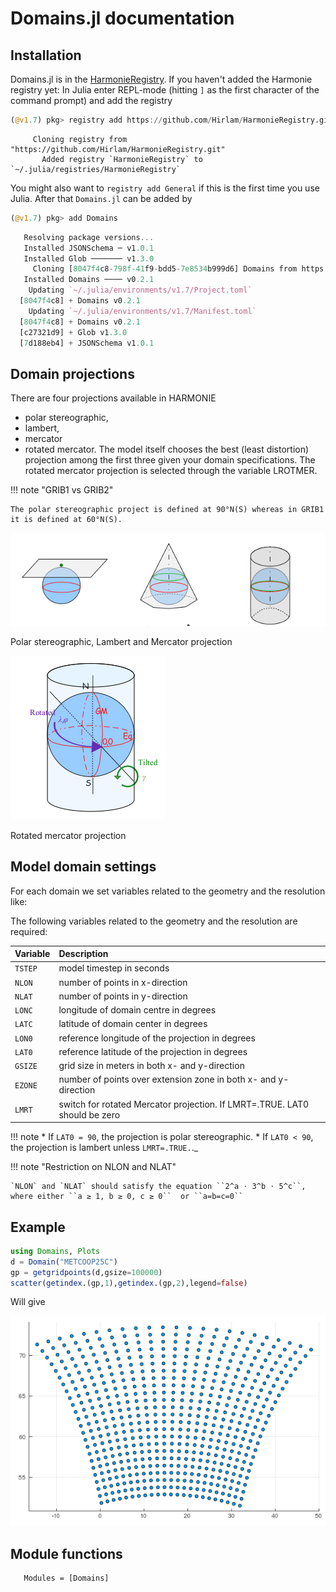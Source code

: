 # Domains.jl documentation

## Installation 

Domains.jl is in the [HarmonieRegistry](https://github.com/Hirlam/HarmonieRegistry). If you haven't added the Harmonie registry yet: In Julia enter REPL-mode (hitting `]` as the first character of the command prompt) and add the registry  


```julia 
(@v1.7) pkg> registry add https://github.com/Hirlam/HarmonieRegistry.git
```

```
     Cloning registry from "https://github.com/Hirlam/HarmonieRegistry.git"
       Added registry `HarmonieRegistry` to `~/.julia/registries/HarmonieRegistry`
```

You might also want to `registry add General`  if this is the first time you use Julia. After that `Domains.jl` can be added by

```julia
(@v1.7) pkg> add Domains
```
```julia
   Resolving package versions...
   Installed JSONSchema ─ v1.0.1
   Installed Glob ─────── v1.3.0
     Cloning [8047f4c8-798f-41f9-bdd5-7e8534b999d6] Domains from https://github.com/Hirlam/Domains.jl
   Installed Domains ──── v0.2.1
    Updating `~/.julia/environments/v1.7/Project.toml`
  [8047f4c8] + Domains v0.2.1
    Updating `~/.julia/environments/v1.7/Manifest.toml`
  [8047f4c8] + Domains v0.2.1
  [c27321d9] + Glob v1.3.0
  [7d188eb4] + JSONSchema v1.0.1
```

## Domain projections 

There are four projections available in HARMONIE
 * polar stereographic, 
 * lambert, 
 * mercator 
 * rotated mercator. 
 The model itself chooses the best (least distortion) projection among the first three given your domain specifications. The rotated mercator projection is selected through the variable LROTMER.


!!! note "GRIB1 vs GRIB2" 

    The polar stereographic project is defined at 90°N(S) whereas in GRIB1 it is defined at 60°N(S). 

![](assets/projections1.png)

Polar stereographic, Lambert and Mercator projection


![](assets/rotmer.png)

Rotated mercator projection


## Model domain settings

For each domain we set variables related to the geometry and the resolution like:

The following variables related to the geometry and the resolution are required:

| Variable | Description | 
| :------- | :---------- |
| `TSTEP`  | model timestep in seconds |
| `NLON`   | number of points in x-direction |
| `NLAT`   | number of points in y-direction |
| `LONC`   | longitude of domain centre in degrees |
| `LATC`   | latitude of domain center in degrees |
| `LON0`   | reference longitude of the projection in degrees |
| `LAT0`   | reference latitude of the projection in degrees| 
| `GSIZE`  | grid size in meters in both x- and y-direction |
| `EZONE`  | number of points over extension zone in both x- and y-direction |
| `LMRT`   | switch for rotated Mercator projection. If LMRT=.TRUE. LAT0 should be zero | 

!!! note 
      * If `LAT0 = 90`, the projection is polar stereographic. 
      * If `LAT0 < 90`, the projection is lambert unless `LMRT=.TRUE.`._

!!! note "Restriction on NLON and NLAT"

    `NLON` and `NLAT` should satisfy the equation ``2^a ⋅ 3^b ⋅ 5^c``, where either ``a ≥ 1, b ≥ 0, c ≥ 0``  or ``a=b=c=0`` 

## Example

```julia 
using Domains, Plots
d = Domain("METCOOP25C")
gp = getgridpoints(d,gsize=100000)
scatter(getindex.(gp,1),getindex.(gp,2),legend=false)
```

Will give 

![](assets/scatter_metcoop25c_100km.png)


## Module functions    


```@autodocs
   Modules = [Domains]
```

